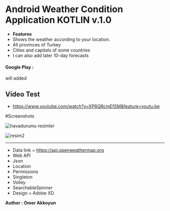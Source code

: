 # Android Weather Condition Application KOTLIN v.1.0  
- **Features** 
- Shows the weather according to your location.
- All provinces of Turkey 
- Cities and capitals of some countries
- I can also add later 10-day forecasts 
#### Google Play : 
will added

## Video Test
- https://www.youtube.com/watch?v=XP8QRcmEfSM&feature=youtu.be

#Screenshots

![havadurumu resimler](https://user-images.githubusercontent.com/33864154/64279082-f53c0800-cf56-11e9-80b2-d0251c28ca3d.png)

![resim2](https://user-images.githubusercontent.com/33864154/64279087-f79e6200-cf56-11e9-8921-0c602b4f94bd.png)



<hr>

- Data link = https://api.openweathermap.org
- Web API
- Json
- Location
- Permissions
- Singleton
- Volley
- SearchableSpinner
- Design = Adobe XD

**Author : Omer Akkoyun**


